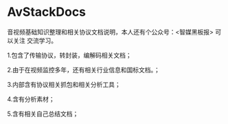 # AvStackDocs
音视频基础知识整理和相关协议文档说明，本人还有个公众号：<智媒黑板报>
可以关注 交流学习。

1.包含了传输协议，转封装，编解码相关文档；

2.由于在视频监控多年，还有相关行业信息和国标文档。；

3.内部含有协议相关抓包和相关分析工具；

4.含有分析素材；

5.含有相关自己总结文档；

